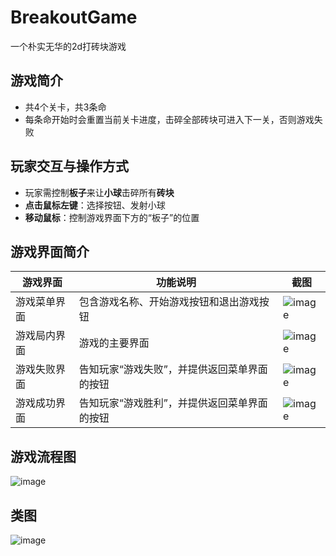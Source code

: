 # BreakoutGame
一个朴实无华的2d打砖块游戏
## 游戏简介
- 共4个关卡，共3条命
- 每条命开始时会重置当前关卡进度，击碎全部砖块可进入下一关，否则游戏失败
## 玩家交互与操作方式
- 玩家需控制**板子**来让**小球**击碎所有**砖块**
- **点击鼠标左键**：选择按钮、发射小球
- **移动鼠标**：控制游戏界面下方的“板子”的位置
## 游戏界面简介
| 游戏界面  | 功能说明 | 截图 |
| ------------- | ------------- | ------------- |
| 游戏菜单界面  | 包含游戏名称、开始游戏按钮和退出游戏按钮  | ![image](https://gitlab.bt/pengtingyu/breakoutgame/-/raw/master/readmeImg/menu.png)   |
| 游戏局内界面 | 游戏的主要界面  | ![image](https://gitlab.bt/pengtingyu/breakoutgame/-/raw/master/readmeImg/game.png)  |
| 游戏失败界面 | 告知玩家“游戏失败”，并提供返回菜单界面的按钮  | ![image](https://gitlab.bt/pengtingyu/breakoutgame/-/raw/master/readmeImg/fail.png)  |
| 游戏成功界面 | 告知玩家“游戏胜利”，并提供返回菜单界面的按钮 | ![image](https://gitlab.bt/pengtingyu/breakoutgame/-/raw/master/readmeImg/victory.png)   |
## 游戏流程图
![image](https://gitlab.bt/pengtingyu/breakoutgame/-/raw/master/readmeImg/game-flowmap.png)
## 类图
 ![image](https://gitlab.bt/pengtingyu/breakoutgame/-/raw/master/readmeImg/class.png)